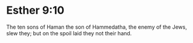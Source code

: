 # Esther 9:10

The ten sons of Haman the son of Hammedatha, the enemy of the Jews, slew they; but on the spoil laid they not their hand.